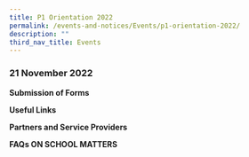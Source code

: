 ```yaml
---
title: P1 Orientation 2022
permalink: /events-and-notices/Events/p1-orientation-2022/
description: ""
third_nav_title: Events
---
```

### **21 November 2022**





**Submission of Forms**



**Useful Links**



**Partners and Service Providers**




**FAQs ON SCHOOL MATTERS**
